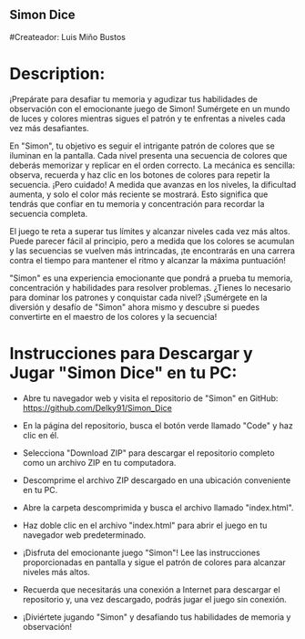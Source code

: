 ## Simon Dice

#Createador:
Luis Miño Bustos

# Description:

¡Prepárate para desafiar tu memoria y agudizar tus habilidades de observación con el emocionante juego de Simon! Sumérgete en un mundo de luces y colores mientras sigues el patrón y te enfrentas a niveles cada vez más desafiantes.

En "Simon", tu objetivo es seguir el intrigante patrón de colores que se iluminan en la pantalla. Cada nivel presenta una secuencia de colores que deberás memorizar y replicar en el orden correcto. La mecánica es sencilla: observa, recuerda y haz clic en los botones de colores para repetir la secuencia. ¡Pero cuidado! A medida que avanzas en los niveles, la dificultad aumenta, y solo el color más reciente se mostrará. Esto significa que tendrás que confiar en tu memoria y concentración para recordar la secuencia completa.

El juego te reta a superar tus límites y alcanzar niveles cada vez más altos. Puede parecer fácil al principio, pero a medida que los colores se acumulan y las secuencias se vuelven más intrincadas, ¡te encontrarás en una carrera contra el tiempo para mantener el ritmo y alcanzar la máxima puntuación!

"Simon" es una experiencia emocionante que pondrá a prueba tu memoria, concentración y habilidades para resolver problemas. ¿Tienes lo necesario para dominar los patrones y conquistar cada nivel? ¡Sumérgete en la diversión y desafío de "Simon" ahora mismo y descubre si puedes convertirte en el maestro de los colores y la secuencia!


# Instrucciones para Descargar y Jugar "Simon Dice" en tu PC:

- Abre tu navegador web y visita el repositorio de "Simon" en GitHub: https://github.com/Delky91/Simon_Dice

- En la página del repositorio, busca el botón verde llamado "Code" y haz clic en él.

- Selecciona "Download ZIP" para descargar el repositorio completo como un archivo ZIP en tu computadora.

- Descomprime el archivo ZIP descargado en una ubicación conveniente en tu PC.

- Abre la carpeta descomprimida y busca el archivo llamado "index.html".

- Haz doble clic en el archivo "index.html" para abrir el juego en tu navegador web predeterminado.

- ¡Disfruta del emocionante juego "Simon"! Lee las instrucciones proporcionadas en pantalla y sigue el patrón de colores para alcanzar niveles más altos.

- Recuerda que necesitarás una conexión a Internet para descargar el repositorio y, una vez descargado, podrás jugar el juego sin conexión.

- ¡Diviértete jugando "Simon" y desafiando tus habilidades de memoria y observación!
